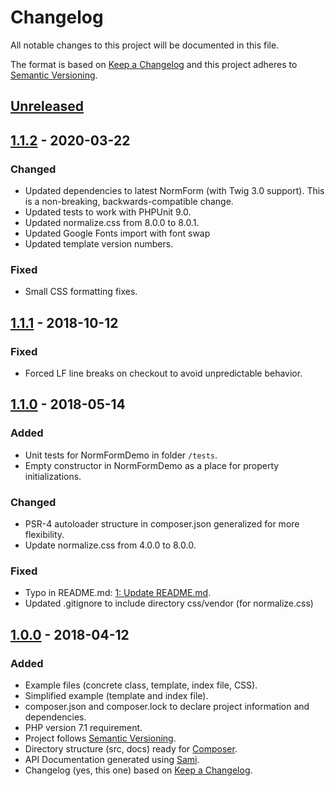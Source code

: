 # Changelog
All notable changes to this project will be documented in this file.

The format is based on [Keep a Changelog](http://keepachangelog.com/en/1.0.0/)
and this project adheres to [Semantic Versioning](http://semver.org/spec/v2.0.0.html).

## [Unreleased]

## [1.1.2] - 2020-03-22
### Changed
- Updated dependencies to latest NormForm (with Twig 3.0 support). This is a non-breaking, backwards-compatible change.
- Updated tests to work with PHPUnit 9.0.
- Updated normalize.css from 8.0.0 to 8.0.1.
- Updated Google Fonts import with font swap
- Updated template version numbers.

### Fixed
- Small CSS formatting fixes.

## [1.1.1] - 2018-10-12
### Fixed
- Forced LF line breaks on checkout to avoid unpredictable behavior.

## [1.1.0] - 2018-05-14
### Added
- Unit tests for NormFormDemo in folder ``/tests``.
- Empty constructor in NormFormDemo as a place for property initializations.

### Changed
- PSR-4 autoloader structure in composer.json generalized for more flexibility.
- Update normalize.css from 4.0.0 to 8.0.0.

### Fixed
- Typo in README.md: [1: Update README.md](https://github.com/Digital-Media/normform-skeleton/pull/1).
- Updated .gitignore to include directory css/vendor (for normalize.css)

## [1.0.0] - 2018-04-12
### Added
- Example files (concrete class, template, index file, CSS).
- Simplified example (template and index file).
- composer.json and composer.lock to declare project information and dependencies.
- PHP version 7.1 requirement.
- Project follows [Semantic Versioning](http://semver.org/spec/v2.0.0.html).
- Directory structure (src, docs) ready for [Composer](https://getcomposer.org/).
- API Documentation generated using [Sami](https://github.com/FriendsOfPHP/Sami). 
- Changelog (yes, this one) based on [Keep a Changelog](http://keepachangelog.com/en/1.0.0/).

[Unreleased]: https://github.com/Digital-Media/normform/compare/v1.1.2...HEAD
[1.1.2]: https://github.com/Digital-Media/normform-skeleton/compare/v1.1.1...v1.1.2
[1.1.1]: https://github.com/Digital-Media/normform-skeleton/compare/v1.1.0...v1.1.1
[1.1.0]: https://github.com/Digital-Media/normform-skeleton/compare/v1.0.0...v1.1.0
[1.0.0]: https://github.com/Digital-Media/normform-skeleton/releases/tag/v1.0.0
